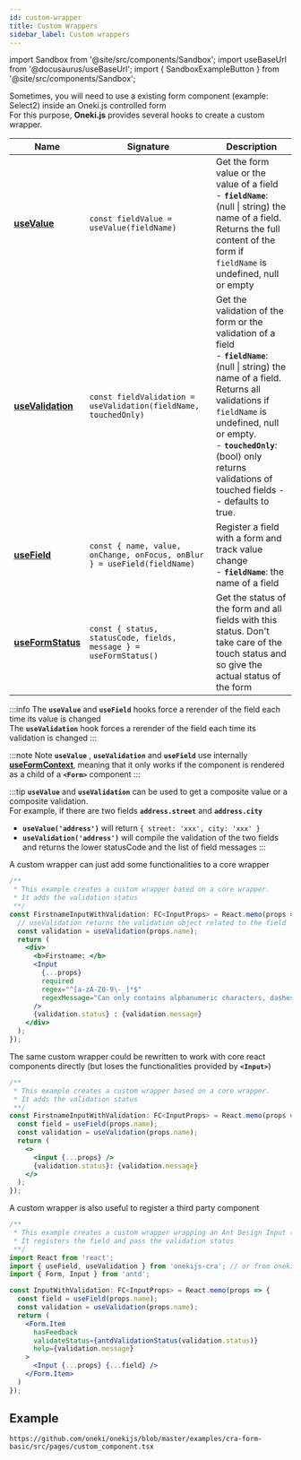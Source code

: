 ```yaml
---
id: custom-wrapper
title: Custom Wrappers
sidebar_label: Custom wrappers
---
```


import Sandbox from '@site/src/components/Sandbox';
import useBaseUrl from '@docusaurus/useBaseUrl';
import { SandboxExampleButton } from '@site/src/components/Sandbox';

Sometimes, you will need to use a existing form component (example: Select2) inside an Oneki.js controlled form<br/>
For this purpose, **Oneki.js** provides several hooks to create a custom wrapper.

| Name              | Signature                                                                                                                                                                               | Description                                                                                                                                                                                                   |
| ----------------- | --------------------------------------------------------------------------------------------------------------------------------------------------------------------------------------- | ------------------------------------------------------------------------------------------------------------------------------------------------------------------------------------------------------------- |
| **[useValue](../../api/functions/useValue)**      | `const fieldValue = useValue(fieldName)`                               | Get the form value or the value of a field<br /> - **`fieldName`**: (null \| string) the name of a field. Returns the full content of the form if `fieldName` is undefined, null or empty      |
| **[useValidation](../../api/functions/useValidation)** | `const fieldValidation = useValidation(fieldName, touchedOnly)` | Get the validation of the form or the validation of a field<br /> - **`fieldName`**: (null \| string) the name of a field. Returns all validations if `fieldName` is undefined, null or empty.<br /> - **`touchedOnly`**: (bool) only returns validations of touched fields -- defaults to true.|
| **[useField](../../api/functions/useField)** | `const { name, value, onChange, onFocus, onBlur } = useField(fieldName)` | Register a field with a form and track value change<br /> - **`fieldName`**: the name of a field |
| **[useFormStatus](../../api/functions/useformStatus)** | `const { status, statusCode, fields, message } = useFormStatus()`| Get the status of the form and all fields with this status. Don't take care of the touch status and so give the actual status of the form |

:::info
The **`useValue`** and **`useField`** hooks force a rerender of the field each time its value is changed  
The **`useValidation`** hook forces a rerender of the field each time its validation is changed
:::

:::note Note
**`useValue`** , **`useValidation`** and **`useField`** use internally **[useFormContext](./use-form-context)**, meaning that it only works if the component is rendered as a child of a **`<Form>`** component
:::

:::tip
**`useValue`** and **`useValidation`** can be used to get a composite value or a composite validation.  
For example, if there are two fields **`address.street`** and **`address.city`**

- **`useValue('address')`** will return `{ street: 'xxx', city: 'xxx' }`
- **`useValidation('address')`** will compile the validation of the two fields and returns the lower statusCode and the list of field messages
:::

A custom wrapper can just add some functionalities to a core wrapper

```jsx
/**
 * This example creates a custom wrapper based on a core wrapper.
 * It adds the validation status
 **/
const FirstnameInputWithValidation: FC<InputProps> = React.memo(props => {
  // useValidation returns the validation object related to the field
  const validation = useValidation(props.name);
  return (
    <div>
      <b>Firstname: </b>
      <Input
        {...props}
        required
        regex="^[a-zA-Z0-9\-_]*$"
        regexMessage="Can only contains alphanumeric characters, dashes or underscores"
      />
      {validation.status} : {validation.message}
    </div>
  );
});
```

The same custom wrapper could be rewritten to work with core react components directly (but loses the functionalities provided by **`<Input>`**)

```jsx
/**
 * This example creates a custom wrapper based on a core wrapper.
 * It adds the validation status
 **/
const FirstnameInputWithValidation: FC<InputProps> = React.memo(props => {
  const field = useField(props.name);
  const validation = useValidation(props.name);
  return (
    <>
      <input {...props} />
      {validation.status}: {validation.message}
    </>
  );
});
```

A custom wrapper is also useful to register a third party component

```jsx
/**
 * This example creates a custom wrapper wrapping an Ant Design Input (https://ant.design/components/input/).
 * It registers the field and pass the validation status
 **/
import React from 'react';
import { useField, useValidation } from 'onekijs-cra'; // or from onekijs-next
import { Form, Input } from 'antd';

const InputWithValidation: FC<InputProps> = React.memo(props => {
  const field = useField(props.name);
  const validation = useValidation(props.name);
  return (
    <Form.Item
      hasFeedback
      validateStatus={antdValidationStatus(validation.status)}
      help={validation.message}
    >
      <Input {...props} {...field} />
    </Form.Item>
  )
});
```

## Example

<SandboxExampleButton name="cra-form-basic" />

```tsx reference
https://github.com/oneki/onekijs/blob/master/examples/cra-form-basic/src/pages/custom_component.tsx
```
